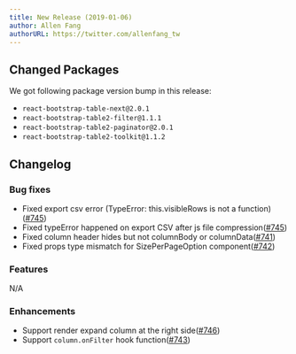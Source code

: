 ```yaml
---
title: New Release (2019-01-06)
author: Allen Fang
authorURL: https://twitter.com/allenfang_tw
---
```


## Changed Packages

We got following package version bump in this release:

* `react-bootstrap-table-next@2.0.1`
* `react-bootstrap-table2-filter@1.1.1`
* `react-bootstrap-table2-paginator@2.0.1`
* `react-bootstrap-table2-toolkit@1.1.2`

## Changelog

### Bug fixes
* Fixed export csv error (TypeError: this.visibleRows is not a function)([#745](https://github.com/react-bootstrap-table/react-bootstrap-table2/pull/745))
* Fixed typeError happened on export CSV after js file compression([#745](https://github.com/react-bootstrap-table/react-bootstrap-table2/pull/745))
* Fixed column header hides but not columnBody or columnData([#741](https://github.com/react-bootstrap-table/react-bootstrap-table2/pull/741))
* Fixed props type mismatch for SizePerPageOption component([#742](https://github.com/react-bootstrap-table/react-bootstrap-table2/pull/742))

### Features
N/A

### Enhancements
* Support render expand column at the right side([#746](https://github.com/react-bootstrap-table/react-bootstrap-table2/pull/746))
* Support `column.onFilter` hook function([#743](https://github.com/react-bootstrap-table/react-bootstrap-table2/pull/743))
